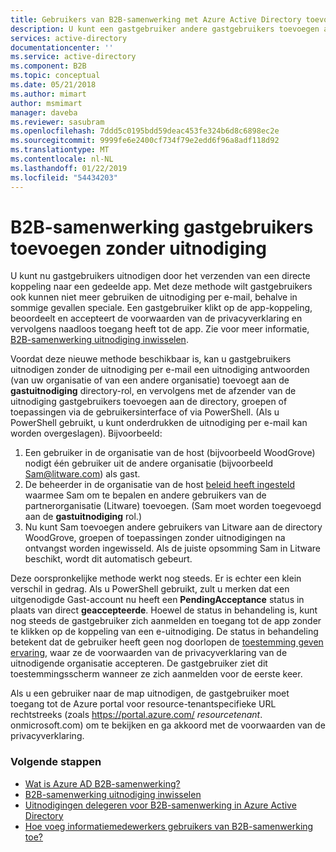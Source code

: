 ```yaml
---
title: Gebruikers van B2B-samenwerking met Azure Active Directory toevoegen zonder uitnodiging | Microsoft Docs
description: U kunt een gastgebruiker andere gastgebruikers toevoegen aan uw Azure AD zonder het inwisselen van een uitnodiging in Azure Active Directory B2B-samenwerking.
services: active-directory
documentationcenter: ''
ms.service: active-directory
ms.component: B2B
ms.topic: conceptual
ms.date: 05/21/2018
ms.author: mimart
author: msmimart
manager: daveba
ms.reviewer: sasubram
ms.openlocfilehash: 7ddd5c0195bdd59deac453fe324b6d8c6898ec2e
ms.sourcegitcommit: 9999fe6e2400cf734f79e2edd6f96a8adf118d92
ms.translationtype: MT
ms.contentlocale: nl-NL
ms.lasthandoff: 01/22/2019
ms.locfileid: "54434203"
---
```

# <a name="add-b2b-collaboration-guest-users-without-an-invitation"></a>B2B-samenwerking gastgebruikers toevoegen zonder uitnodiging

U kunt nu gastgebruikers uitnodigen door het verzenden van een directe koppeling naar een gedeelde app. Met deze methode wilt gastgebruikers ook kunnen niet meer gebruiken de uitnodiging per e-mail, behalve in sommige gevallen speciale. Een gastgebruiker klikt op de app-koppeling, beoordeelt en accepteert de voorwaarden van de privacyverklaring en vervolgens naadloos toegang heeft tot de app. Zie voor meer informatie, [B2B-samenwerking uitnodiging inwisselen](redemption-experience.md).   

Voordat deze nieuwe methode beschikbaar is, kan u gastgebruikers uitnodigen zonder de uitnodiging per e-mail een uitnodiging antwoorden (van uw organisatie of van een andere organisatie) toevoegt aan de **gastuitnodiging** directory-rol, en vervolgens met de afzender van de uitnodiging gastgebruikers toevoegen aan de directory, groepen of toepassingen via de gebruikersinterface of via PowerShell. (Als u PowerShell gebruikt, u kunt onderdrukken de uitnodiging per e-mail kan worden overgeslagen). Bijvoorbeeld:

1. Een gebruiker in de organisatie van de host (bijvoorbeeld WoodGrove) nodigt één gebruiker uit de andere organisatie (bijvoorbeeld Sam@litware.com) als gast.
2. De beheerder in de organisatie van de host [beleid heeft ingesteld](delegate-invitations.md) waarmee Sam om te bepalen en andere gebruikers van de partnerorganisatie (Litware) toevoegen. (Sam moet worden toegevoegd aan de **gastuitnodiging** rol.)
3. Nu kunt Sam toevoegen andere gebruikers van Litware aan de directory WoodGrove, groepen of toepassingen zonder uitnodigingen na ontvangst worden ingewisseld. Als de juiste opsomming Sam in Litware beschikt, wordt dit automatisch gebeurt.
 
Deze oorspronkelijke methode werkt nog steeds. Er is echter een klein verschil in gedrag. Als u PowerShell gebruikt, zult u merken dat een uitgenodigde Gast-account nu heeft een **PendingAcceptance** status in plaats van direct **geaccepteerde**. Hoewel de status in behandeling is, kunt nog steeds de gastgebruiker zich aanmelden en toegang tot de app zonder te klikken op de koppeling van een e-uitnodiging. De status in behandeling betekent dat de gebruiker heeft geen nog doorlopen de [toestemming geven ervaring](redemption-experience.md#privacy-policy-agreement), waar ze de voorwaarden van de privacyverklaring van de uitnodigende organisatie accepteren. De gastgebruiker ziet dit toestemmingsscherm wanneer ze zich aanmelden voor de eerste keer. 

Als u een gebruiker naar de map uitnodigen, de gastgebruiker moet toegang tot de Azure portal voor resource-tenantspecifieke URL rechtstreeks (zoals https://portal.azure.com/ *resourcetenant*. onmicrosoft.com) om te bekijken en ga akkoord met de voorwaarden van de privacyverklaring.

### <a name="next-steps"></a>Volgende stappen

- [Wat is Azure AD B2B-samenwerking?](what-is-b2b.md)
- [B2B-samenwerking uitnodiging inwisselen](redemption-experience.md)
- [Uitnodigingen delegeren voor B2B-samenwerking in Azure Active Directory](delegate-invitations.md)
- [Hoe voeg informatiemedewerkers gebruikers van B2B-samenwerking toe?](add-users-information-worker.md)

